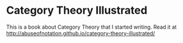 Category Theory Illustrated
===

This is a book about Category Theory that I started writing. Read it at http://abuseofnotation.github.io/category-theory-illustrated/

